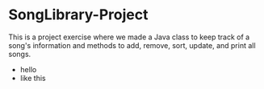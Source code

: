 # SongLibrary-Project
This is a project exercise where we made a Java class to keep track of a song's information and methods to add, remove, sort, update, and print all songs.

- hello
- like this
